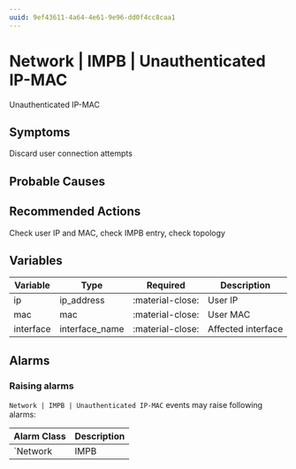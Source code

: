 ```yaml
---
uuid: 9ef43611-4a64-4e61-9e96-dd0f4cc8caa1
---
```

# Network | IMPB | Unauthenticated IP-MAC

Unauthenticated IP-MAC

## Symptoms

Discard user connection attempts

## Probable Causes

## Recommended Actions

Check user IP and MAC, check IMPB entry, check topology

## Variables

Variable | Type | Required | Description
--- | --- | --- | ---
ip | ip_address | :material-close: | User IP
mac | mac | :material-close: | User MAC
interface | interface_name | :material-close: | Affected interface

## Alarms

### Raising alarms

`Network | IMPB | Unauthenticated IP-MAC` events may raise following alarms:

Alarm Class | Description
--- | ---
`Network | IMPB | Unauthenticated IP-MAC` | dispose
